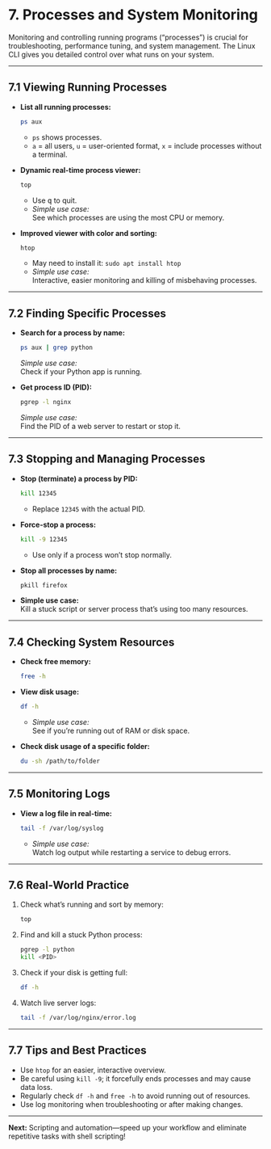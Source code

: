 # 7. Processes and System Monitoring

Monitoring and controlling running programs (“processes”) is crucial for troubleshooting, performance tuning, and system management. The Linux CLI gives you detailed control over what runs on your system.

---

## 7.1 Viewing Running Processes

- **List all running processes:**
  ```bash
  ps aux
  ```
  - `ps` shows processes.
  - `a` = all users, `u` = user-oriented format, `x` = include processes without a terminal.

- **Dynamic real-time process viewer:**
  ```bash
  top
  ```
  - Use <kbd>q</kbd> to quit.
  - *Simple use case:*  
    See which processes are using the most CPU or memory.

- **Improved viewer with color and sorting:**
  ```bash
  htop
  ```
  - May need to install it: `sudo apt install htop`
  - *Simple use case:*  
    Interactive, easier monitoring and killing of misbehaving processes.

---

## 7.2 Finding Specific Processes

- **Search for a process by name:**
  ```bash
  ps aux | grep python
  ```
  *Simple use case:*  
  Check if your Python app is running.

- **Get process ID (PID):**
  ```bash
  pgrep -l nginx
  ```
  *Simple use case:*  
  Find the PID of a web server to restart or stop it.

---

## 7.3 Stopping and Managing Processes

- **Stop (terminate) a process by PID:**
  ```bash
  kill 12345
  ```
  - Replace `12345` with the actual PID.

- **Force-stop a process:**
  ```bash
  kill -9 12345
  ```
  - Use only if a process won’t stop normally.

- **Stop all processes by name:**
  ```bash
  pkill firefox
  ```

- **Simple use case:**  
  Kill a stuck script or server process that’s using too many resources.

---

## 7.4 Checking System Resources

- **Check free memory:**
  ```bash
  free -h
  ```
- **View disk usage:**
  ```bash
  df -h
  ```
  - *Simple use case:*  
    See if you’re running out of RAM or disk space.

- **Check disk usage of a specific folder:**
  ```bash
  du -sh /path/to/folder
  ```

---

## 7.5 Monitoring Logs

- **View a log file in real-time:**
  ```bash
  tail -f /var/log/syslog
  ```
  - *Simple use case:*  
    Watch log output while restarting a service to debug errors.

---

## 7.6 Real-World Practice

1. Check what’s running and sort by memory:
   ```bash
   top
   ```
2. Find and kill a stuck Python process:
   ```bash
   pgrep -l python
   kill <PID>
   ```
3. Check if your disk is getting full:
   ```bash
   df -h
   ```
4. Watch live server logs:
   ```bash
   tail -f /var/log/nginx/error.log
   ```

---

## 7.7 Tips and Best Practices

- Use `htop` for an easier, interactive overview.
- Be careful using `kill -9`; it forcefully ends processes and may cause data loss.
- Regularly check `df -h` and `free -h` to avoid running out of resources.
- Use log monitoring when troubleshooting or after making changes.

---

**Next:** Scripting and automation—speed up your workflow and eliminate repetitive tasks with shell scripting!